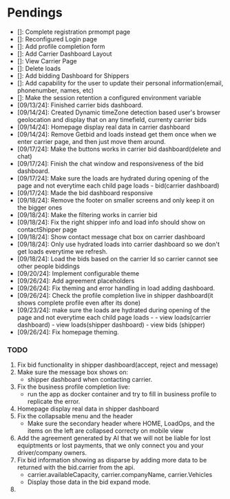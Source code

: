 # Pendings

* []: Complete registration prmompt page
* []: Reconfigured Login page
* []: Add profile completion form
* []: Add Carrier Dashboard Layout
* []: View Carrier Page
* []: Delete loads
* []: Add bidding Dashboard for Shippers
* []: Add capability for the user to update their personal information(email, phonenumber, names, etc)
* []: Make the session retention a configured environment variable
* [09/13/24]: Finished carrier bids dashboard.
* [09/14/24]: Created Dynamic timeZone detection based user's browser geolocation and display that on any timefield, currenty carrier bids
* [09/14/24]: Homepage display real data in carrier dashboard
* [09/14/24]: Remove Getbid and loads instead get them once when we enter carrier page, and then just move them around.
* [09/17/24]: Make the buttons works in carrier bid dashboard(delete and chat)
* [09/17/24]: Finish the chat window and responsiveness of the bid dashboard.
* [09/17/24]: Make sure the loads are hydrated during opening of the page and not everytime each child page loads - bid(carrier dashboard)
* [09/17/24]: Made the bid dashboard responsive
* [09/18/24]: Remove the footer on smaller screens and only keep it on the bigger ones
* [09/18/24]:  Make the filtering works in carrier bid
* [09/18/24]: Fix the right shipper info and load info should show on contactShipper page
* [09/18/24]: Show contact message chat box on carrier dashboard
* [09/18/24]: Only use hydrated loads into carrier dashboard so we don't get loads everytime we refresh.
* [09/18/24]: Load the bids based on the carrier Id so carrier cannot see other people biddings
* [09/20/24]: Implement configurable theme
* [09/26/24]: Add agreement placeholders
* [09/26/24]: Fix theming and error handling in load adding dashboard.
* [09/26/24]: Check the profile completion live in shipper dashboard(it shows complete profile even after its done)
* [09/23/24]: make sure the loads are hydrated during opening of the page and not everytime each child page loads - 
                - view loads(carrier dashboard)
                - view loads(shipper dashboard)
                - view bids (shipper)
* [09/26/24]: Fix homepage theming.

### TODO
1. Fix bid functionality in shipper dashboard(accept, reject and message)
2. Make sure the message box shows on:
    - shipper dashboard when contacting carrier.
3. Fix the business profile completion live:
    - run the app as docker container and try to fill in business profile to replicate the error.
5. Homepage display real data in shipper dashboard
6. Fix the collapsable menu and the header 
    - Make sure the secondary header where HOME, LoadOps, and the items on the left are collapsed correcty on mobile view
7. Add the agreement generated by AI that we will not be liable for lost equiptments or lost payments, that we only connect you and your driver/company owners.
8. Fix bid information showing as disparse by adding more data to be returned with the bid.carrier from the api.
    - carrier.availableCapacity, carrier.companyName, carrier.Vehicles
    - Display those data in the bid expand mode.
9. 